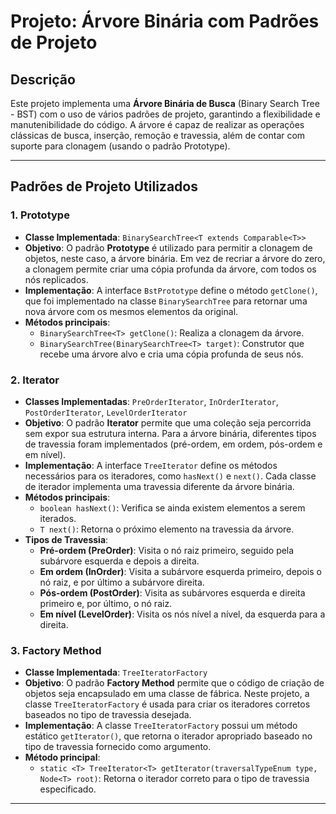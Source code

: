# Projeto: Árvore Binária com Padrões de Projeto

## Descrição
Este projeto implementa uma **Árvore Binária de Busca** (Binary Search Tree - BST) com o uso de vários padrões de projeto, garantindo a flexibilidade e manutenibilidade do código. A árvore é capaz de realizar as operações clássicas de busca, inserção, remoção e travessia, além de contar com suporte para clonagem (usando o padrão Prototype).

---

## Padrões de Projeto Utilizados

### 1. **Prototype**
   - **Classe Implementada**: `BinarySearchTree<T extends Comparable<T>>`
   - **Objetivo**: O padrão **Prototype** é utilizado para permitir a clonagem de objetos, neste caso, a árvore binária. Em vez de recriar a árvore do zero, a clonagem permite criar uma cópia profunda da árvore, com todos os nós replicados. 
   - **Implementação**: A interface `BstPrototype` define o método `getClone()`, que foi implementado na classe `BinarySearchTree` para retornar uma nova árvore com os mesmos elementos da original.
   - **Métodos principais**:
     - `BinarySearchTree<T> getClone()`: Realiza a clonagem da árvore.
     - `BinarySearchTree(BinarySearchTree<T> target)`: Construtor que recebe uma árvore alvo e cria uma cópia profunda de seus nós.

### 2. **Iterator**
   - **Classes Implementadas**: `PreOrderIterator`, `InOrderIterator`, `PostOrderIterator`, `LevelOrderIterator`
   - **Objetivo**: O padrão **Iterator** permite que uma coleção seja percorrida sem expor sua estrutura interna. Para a árvore binária, diferentes tipos de travessia foram implementados (pré-ordem, em ordem, pós-ordem e em nível).
   - **Implementação**: A interface `TreeIterator` define os métodos necessários para os iteradores, como `hasNext()` e `next()`. Cada classe de iterador implementa uma travessia diferente da árvore binária.
   - **Métodos principais**:
     - `boolean hasNext()`: Verifica se ainda existem elementos a serem iterados.
     - `T next()`: Retorna o próximo elemento na travessia da árvore.
   - **Tipos de Travessia**:
     - **Pré-ordem (PreOrder)**: Visita o nó raiz primeiro, seguido pela subárvore esquerda e depois a direita.
     - **Em ordem (InOrder)**: Visita a subárvore esquerda primeiro, depois o nó raiz, e por último a subárvore direita.
     - **Pós-ordem (PostOrder)**: Visita as subárvores esquerda e direita primeiro e, por último, o nó raiz.
     - **Em nível (LevelOrder)**: Visita os nós nível a nível, da esquerda para a direita.

### 3. **Factory Method**
   - **Classe Implementada**: `TreeIteratorFactory`
   - **Objetivo**: O padrão **Factory Method** permite que o código de criação de objetos seja encapsulado em uma classe de fábrica. Neste projeto, a classe `TreeIteratorFactory` é usada para criar os iteradores corretos baseados no tipo de travessia desejada.
   - **Implementação**: A classe `TreeIteratorFactory` possui um método estático `getIterator()`, que retorna o iterador apropriado baseado no tipo de travessia fornecido como argumento.
   - **Método principal**:
     - `static <T> TreeIterator<T> getIterator(traversalTypeEnum type, Node<T> root)`: Retorna o iterador correto para o tipo de travessia especificado.

---

